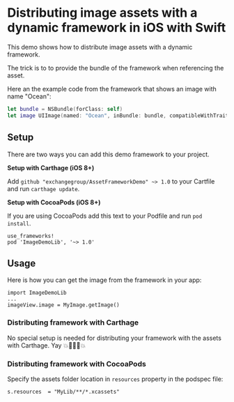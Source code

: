 # Distributing image assets with a dynamic framework in iOS with Swift

This demo shows how to distribute image assets with a dynamic framework.

The trick is to to provide the bundle of the framework when referencing the asset.

Here an the example code from the framework that shows an image with name "Ocean":

```Swift
let bundle = NSBundle(forClass: self)
let image UIImage(named: "Ocean", inBundle: bundle, compatibleWithTraitCollection: nil)
```

## Setup

There are two ways you can add this demo framework to your project.


**Setup with Carthage (iOS 8+)**

Add `github "exchangegroup/AssetFrameworkDemo" ~> 1.0` to your Cartfile and run `carthage update`.

**Setup with CocoaPods (iOS 8+)**

If you are using CocoaPods add this text to your Podfile and run `pod install`.

    use_frameworks!
    pod 'ImageDemoLib', '~> 1.0'


## Usage

Here is how you can get the image from the framework in your app:

```
import ImageDemoLib
...
imageView.image = MyImage.getImage()
```

### Distributing framework with Carthage

No special setup is needed for distributing your framework with the assets with Carthage. Yay 💥🐰🐰🐰💥

### Distributing framework with CocoaPods

Specify the assets folder location in `resources` property in the podspec file:

```
s.resources  = "MyLib/**/*.xcassets"
```
